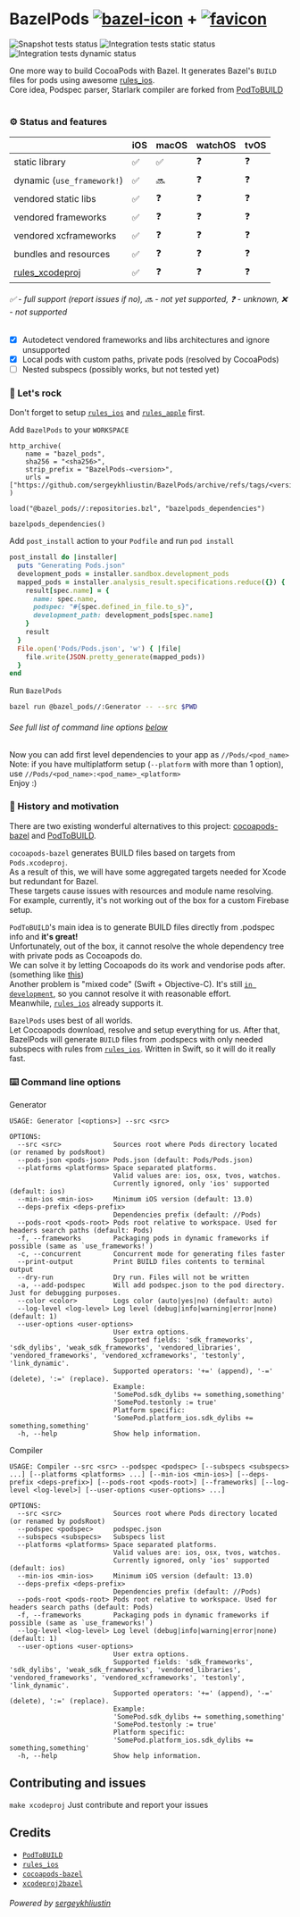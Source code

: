 #  BazelPods [![bazel-icon](https://user-images.githubusercontent.com/51409210/188334195-d558f4b3-cafb-4501-8dc7-ed4771508a09.svg)](https://bazel.build/) + [![favicon](https://user-images.githubusercontent.com/51409210/188334178-cbb1e7c9-aee3-4802-bcd2-81292d47d02d.png)](https://cocoapods.org/) 
![Snapshot tests status](https://github.com/BazelPods/BazelPods/actions/workflows/snapshot_tests.yml/badge.svg?branch=main) ![Integration tests static status](https://github.com/BazelPods/BazelPods/actions/workflows/integration_tests_static.yml/badge.svg?branch=main) ![Integration tests dynamic status](https://github.com/BazelPods/BazelPods/actions/workflows/integration_tests_dynamic.yml/badge.svg?branch=main)

One more way to build CocoaPods with Bazel. It generates Bazel's `BUILD` files for pods using awesome [rules_ios](https://github.com/bazel-ios/rules_ios).  
Core idea, Podspec parser, Starlark compiler are forked from [PodToBUILD](https://github.com/bazel-xcode/PodToBUILD)

#

### ⚙️ Status and features

|                                                                                 | iOS  | macOS | watchOS | tvOS |
| -                                                                               | -    | -     | -       | -    |
| static library                                                                  | ✅   | ✅     | ❓      | ❓   |
| dynamic (`use_framework!`)                                                      | ✅   | 🔜     | ❓      | ❓   |
| vendored static libs                                                            | ✅   | ❓     | ❓      | ❓   |
| vendored frameworks                                                             | ✅   | ❓     | ❓      | ❓   |
| vendored xcframeworks                                                           | ✅   | ❓     | ❓      | ❓   |
| bundles and resources                                                           | ✅   | ❓     | ❓      | ❓   |
| [rules_xcodeproj](https://github.com/buildbuddy-io/rules_xcodeproj)             | ✅   | ❓     | ❓      | ❓   |

###### ✅ - full support (report issues if no), 🔜 - not yet supported, ❓ - unknown, ❌ - not supported

  - [x] Autodetect vendored frameworks and libs architectures and ignore unsupported
  - [x] Local pods with custom paths, private pods (resolved by CocoaPods)
  - [ ] Nested subspecs (possibly works, but not tested yet)
  
 ### 🎸 Let's rock
Don't forget to setup [`rules_ios`](https://github.com/bazel-ios/rules_ios) and [`rules_apple`](https://github.com/bazelbuild/rules_apple) first.

Add `BazelPods` to your `WORKSPACE`
```starlark
http_archive(
    name = "bazel_pods",
    sha256 = "<sha256>",
    strip_prefix = "BazelPods-<version>",
    urls = ["https://github.com/sergeykhliustin/BazelPods/archive/refs/tags/<version>.tar.gz"],
)

load("@bazel_pods//:repositories.bzl", "bazelpods_dependencies")

bazelpods_dependencies()
```
Add `post_install` action to your `Podfile` and run `pod install`
```ruby
post_install do |installer|
  puts "Generating Pods.json"
  development_pods = installer.sandbox.development_pods
  mapped_pods = installer.analysis_result.specifications.reduce({}) { |result, spec|
    result[spec.name] = {
      name: spec.name,
      podspec: "#{spec.defined_in_file.to_s}",
      development_path: development_pods[spec.name]
    }
    result
  }
  File.open('Pods/Pods.json', 'w') { |file|
    file.write(JSON.pretty_generate(mapped_pods))
  }
end
```
Run `BazelPods`
```sh
bazel run @bazel_pods//:Generator -- --src $PWD
```
###### See full list of command line options [below](#%EF%B8%8F-command-line-options)  
Now you can add first level dependencies to your app as `//Pods/<pod_name>`  
Note: if you have multiplatform setup (`--platform` with more than 1 option), use `//Pods/<pod_name>:<pod_name>_<platform>`  
Enjoy :)

### 🤔 History and motivation
There are two existing wonderful alternatives to this project: [cocoapods-bazel](https://github.com/bazel-ios/cocoapods-bazel) and [PodToBUILD](https://github.com/pinterest/PodToBUILD).

`cocoapods-bazel` generates BUILD files based on targets from `Pods.xcodeproj`.  
As a result of this, we will have some aggregated targets needed for Xcode but redundant for Bazel.  
These targets cause issues with resources and module name resolving.  
For example, currently, it's not working out of the box for a custom Firebase setup.

`PodToBUILD`'s main idea is to generate BUILD files directly from .podspec info and **it's great!**  
Unfortunately, out of the box, it cannot resolve the whole dependency tree with private pods as Cocoapods do.  
We can solve it by letting Cocoapods do its work and vendorise pods after. (something like [this](https://github.com/pinterest/PodToBUILD/pull/216/files))  
Another problem is "mixed code" (Swift + Objective-C). It's still [`in development`](https://github.com/pinterest/PodToBUILD#does-it-work-with-swift), so you cannot resolve it with reasonable effort.  
Meanwhile, [`rules_ios`](https://github.com/bazel-ios/rules_ios) already supports it.

`BazelPods` uses best of all worlds.  
Let Cocoapods download, resolve and setup everything for us. After that, BazelPods will generate `BUILD` files from .podspecs with only needed subspecs with rules from [`rules_ios`](https://github.com/bazel-ios/rules_ios). Written in Swift, so it will do it really fast.

### ⌨️ Command line options
Generator  
```
USAGE: Generator [<options>] --src <src>

OPTIONS:
  --src <src>             Sources root where Pods directory located (or renamed by podsRoot)
  --pods-json <pods-json> Pods.json (default: Pods/Pods.json)
  --platforms <platforms> Space separated platforms.
                          Valid values are: ios, osx, tvos, watchos.
                          Currently ignored, only 'ios' supported (default: ios)
  --min-ios <min-ios>     Minimum iOS version (default: 13.0)
  --deps-prefix <deps-prefix>
                          Dependencies prefix (default: //Pods)
  --pods-root <pods-root> Pods root relative to workspace. Used for headers search paths (default: Pods)
  -f, --frameworks        Packaging pods in dynamic frameworks if possible (same as `use_frameworks!`)
  -c, --concurrent        Concurrent mode for generating files faster
  --print-output          Print BUILD files contents to terminal output
  --dry-run               Dry run. Files will not be written
  -a, --add-podspec       Will add podspec.json to the pod directory. Just for debugging purposes.
  --color <color>         Logs color (auto|yes|no) (default: auto)
  --log-level <log-level> Log level (debug|info|warning|error|none) (default: 1)
  --user-options <user-options>
                          User extra options.
                          Supported fields: 'sdk_frameworks', 'sdk_dylibs', 'weak_sdk_frameworks', 'vendored_libraries', 'vendored_frameworks', 'vendored_xcframeworks', 'testonly', 'link_dynamic'.
                          Supported operators: '+=' (append), '-=' (delete), ':=' (replace).
                          Example:
                          'SomePod.sdk_dylibs += something,something'
                          'SomePod.testonly := true'
                          Platform specific:
                          'SomePod.platform_ios.sdk_dylibs += something,something'
  -h, --help              Show help information.
```
Compiler  
```
USAGE: Compiler --src <src> --podspec <podspec> [--subspecs <subspecs> ...] [--platforms <platforms> ...] [--min-ios <min-ios>] [--deps-prefix <deps-prefix>] [--pods-root <pods-root>] [--frameworks] [--log-level <log-level>] [--user-options <user-options> ...]

OPTIONS:
  --src <src>             Sources root where Pods directory located (or renamed by podsRoot)
  --podspec <podspec>     podspec.json
  --subspecs <subspecs>   Subspecs list
  --platforms <platforms> Space separated platforms.
                          Valid values are: ios, osx, tvos, watchos.
                          Currently ignored, only 'ios' supported (default: ios)
  --min-ios <min-ios>     Minimum iOS version (default: 13.0)
  --deps-prefix <deps-prefix>
                          Dependencies prefix (default: //Pods)
  --pods-root <pods-root> Pods root relative to workspace. Used for headers search paths (default: Pods)
  -f, --frameworks        Packaging pods in dynamic frameworks if possible (same as `use_frameworks!`)
  --log-level <log-level> Log level (debug|info|warning|error|none) (default: 1)
  --user-options <user-options>
                          User extra options.
                          Supported fields: 'sdk_frameworks', 'sdk_dylibs', 'weak_sdk_frameworks', 'vendored_libraries', 'vendored_frameworks', 'vendored_xcframeworks', 'testonly', 'link_dynamic'.
                          Supported operators: '+=' (append), '-=' (delete), ':=' (replace).
                          Example:
                          'SomePod.sdk_dylibs += something,something'
                          'SomePod.testonly := true'
                          Platform specific:
                          'SomePod.platform_ios.sdk_dylibs += something,something'
  -h, --help              Show help information.
```
## Contributing and issues
`make xcodeproj`
Just contribute and report your issues 

## Credits 
- [`PodToBUILD`](https://github.com/pinterest/PodToBUILD)
- [`rules_ios`](https://github.com/bazel-ios/rules_ios)
- [`cocoapods-bazel`](https://github.com/bazel-ios/cocoapods-bazel)
- [`xcodeproj2bazel`](https://github.com/WeijunDeng/xcodeproj2bazel)  
###### Powered by [sergeykhliustin](https://github.com/sergeykhliustin)
